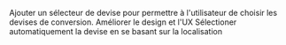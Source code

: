 Ajouter un sélecteur de devise pour permettre à l'utilisateur de choisir les devises de conversion.
Améliorer le design et l'UX
Sélectioner automatiquement la devise en se basant sur la localisation